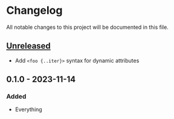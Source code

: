 # Changelog

All notable changes to this project will be documented in this file.


## [Unreleased]
- Add `<foo {..iter}>` syntax for dynamic attributes

## 0.1.0 - 2023-11-14
### Added
- Everything


[Unreleased]: https://github.com/LukasKalbertodt/litrs/compare/v0.1.0...HEAD
